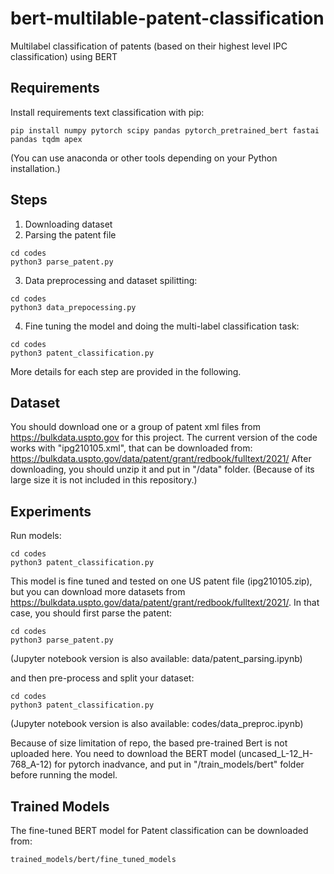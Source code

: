 # bert-multilable-patent-classification
Multilabel classification of patents (based on their highest level IPC classification) using BERT



Requirements
------------

Install requirements text classification with pip:

```
pip install numpy pytorch scipy pandas pytorch_pretrained_bert fastai pandas tqdm apex
```
(You can use anaconda or other tools depending on your Python installation.)

Steps
-----------
1. Downloading dataset
2. Parsing the patent file
```
cd codes
python3 parse_patent.py
```
3. Data preprocessing and dataset spilitting:
```
cd codes
python3 data_prepocessing.py
```
4. Fine tuning the model and doing the multi-label classification task:
```
cd codes
python3 patent_classification.py
```


More details for each step are provided in the following.

Dataset
-----------
You should download one or a group of patent xml files from https://bulkdata.uspto.gov for this project.
The current version of the code works with "ipg210105.xml", that can be downloaded from:
https://bulkdata.uspto.gov/data/patent/grant/redbook/fulltext/2021/
After downloading, you should unzip it and put in "/data" folder.
(Because of its large size it is not included in this repository.)

Experiments
-----------

Run models:

```
cd codes
python3 patent_classification.py
```

This model is fine tuned and tested on one US patent file (ipg210105.zip), but you can download more datasets from https://bulkdata.uspto.gov/data/patent/grant/redbook/fulltext/2021/. 
In that case, you should first parse the patent:

```
cd codes
python3 parse_patent.py
```
(Jupyter notebook version is also available: data/patent_parsing.ipynb)

and then pre-process and split your dataset:
```
cd codes
python3 patent_classification.py
```
(Jupyter notebook version is also available: codes/data_preproc.ipynb)

Because of size limitation of repo, the based pre-trained Bert is not uploaded here. You need to download the BERT model (uncased_L-12_H-768_A-12) for pytorch inadvance, and put in "/train_models/bert" folder before running the model.

Trained Models
-----------

The fine-tuned BERT model for Patent classification can be downloaded from:
```
trained_models/bert/fine_tuned_models
```
